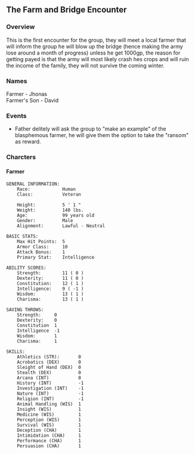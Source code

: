 ## The Farm and Bridge Encounter  

### Overview  
This is the first encounter for the group, they will meet a local farmer that will inform the group he will blow up the bridge (hence making the army lose around a month of progress) unless he get 1000gp, the reason for getting payed is that the army will most likely crash hes crops and will ruin the income of the family, they will not survive the coming winter.  

### Names  
Farmer - Jhonas  
Farmer's Son - David  


### Events    
* Father delitely will ask the group to "make an example" of the blasphemous farmer, he will give them the option to take the "ransom" as reward.  

### Charcters  

#### Farmer  
```
GENERAL INFORMATION:
    Race:            Human
    Class:           Veteran

    Height:          5 ' 1 "
    Weight:          140 lbs.
    Age:             99 years old
    Gender:          Male
    Alignment:       Lawful - Neutral

BASIC STATS:
    Max Hit Points:  5
    Armor Class:     10
    Attack Bonus:    1
    Primary Stat:    Intelligence

ABILITY SCORES:
    Strength:        11 ( 0 )
    Dexterity:       11 ( 0 )
    Constitution:    12 ( 1 )
    Intelligence:    9 ( -1 )
    Wisdom:          13 ( 1 )
    Charisma:        13 ( 1 )

SAVING THROWS:
    Strength:     0
    Dexterity:    0
    Constitution  1
    Intelligence  -1
    Wisdom:       1
    Charisma:     1

SKILLS:
    Athletics (STR):       0
    Acrobatics (DEX)       0
    Sleight of Hand (DEX)  0
    Stealth (DEX)          0
    Arcana (INT)           0
    History (INT)          -1
    Investigation (INT)    -1
    Nature (INT)           -1
    Religion (INT)         -1
    Animal Handling (WIS)  1
    Insight (WIS)          1
    Medicine (WIS)         1
    Perception (WIS)       1
    Survival (WIS)         1
    Deception (CHA)        1
    Intimidation (CHA)     1
    Performance (CHA)      1
    Persuasion (CHA)       1
```
